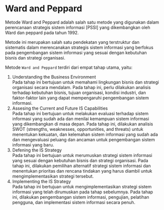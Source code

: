 # Ward and Peppard

Metode Ward and Peppard adalah salah satu metode yang digunakan dalam perencanaan strategis sistem informasi [PSSI] yang dikembangkan oleh Ward dan peppard pada tahun 1992.

Metode ini merupakan salah satu pendekatan yang terstruktur dan sistematis dalam merencanakan strategis sistem informasi yang berfokus pada pengembangan sistem informasi yang sesuai dengan kebutuhan bisnis dan strategi organisasi.

<!--truncate-->

Metode `Ward and Peppard` terdiri dari empat tahap utama, yaitu:

1. Understanding the Business Environment  
   Pada tahap ini bertujuan untuk memahami lingkungan bisnis dan strategi organisasi secara mendalam. Pada tahap ini, perlu dilakukan analisis terhadap kebutuhan bisnis, tujuan organisasi, kondisi industri, dan faktor-faktor lain yang dapat mempengaruhi pengembangan sistem informasi.
2. Assesing the Current and Future IS Capabilities  
   Pada tahap ini bertujuan untuk melakukan evaluasi terhadap sistem informasi yang sudah ada dan menilai kemampuan sistem informasi yang dikembangkan di masa depan. Pada tahap ini, dilakukan analisis SWOT (strengths, weaknesses, opportunities, and threats) untuk menentukan kekuatan, dan kelemahan sistem informasi yang sudah ada dan mengevaluasi peluang dan ancaman untuk pengembangan sistem informasi yang baru.
3. Defening the IS Strategy  
   Pada tahap ini bertujuan untuk merumuskan strategi sistem informasi yang sesuai dengan kebutuhan bisnis dan strategi organisasi. Pada tahap ini, dilakukan pemilihan alternatif strategi sistem informasi dan menentukan prioritas dan rencana tindakan yang harus diambil untuk mengimplementasikan strategi tersebut.
4. Implementing the IS Strategy  
   Pada tahap ini bertujuan untuk mengimplementasikan strategi sistem informasi yang telah dirumuskan pada tahap sebelumnya. Pada tahap ini, dilakukan pengembangan sistem informasi, pengujian, pelatihan pengguna, dan implementasi sistem informasi secara penuh.

